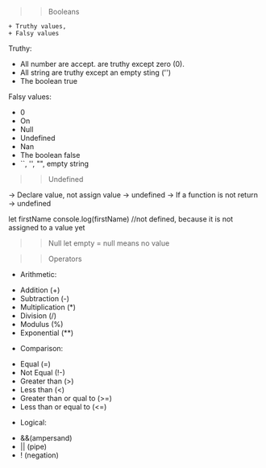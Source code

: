 > > Booleans

    + Truthy values,
    + Falsy values

Truthy:

- All number are accept. are truthy except zero (0).
- All string are truthy except an empty sting ('')
- The boolean true

Falsy values:

- 0
- On
- Null
- Undefined
- Nan
- The boolean false
- ``, '', "", empty string

> > Undefined

-> Declare value, not assign value -> undefined
-> If a function is not return -> undefined

let firstName
console.log(firstName) //not defined, because it is not assigned to a value yet

> > Null
> > let empty = null
> > means no value

> > Operators

- Arithmetic:

* Addition (+)
* Subtraction (-)
* Multiplication (\*)
* Division (/)
* Modulus (%)
* Exponential (\*\*)

- Comparison:

* Equal (=)
* Not Equal (!-)
* Greater than (>)
* Less than (<)
* Greater than or qual to (>=)
* Less than or equal to (<=)

- Logical:

* &&(ampersand)
* || (pipe)
* ! (negation)
